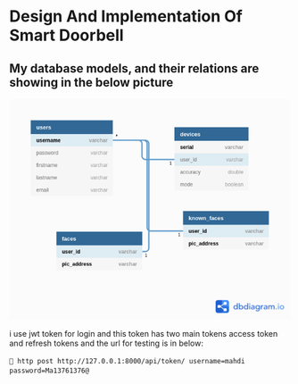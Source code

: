 # Design And Implementation Of Smart Doorbell

## My database models, and their relations are showing in the below picture

![ERD DIAGRAM](erd.png)

i use jwt token for login and this token has two main tokens access token and refresh tokens and the url for testing is
in below:

` http post http://127.0.0.1:8000/api/token/ username=mahdi  password=Ma13761376@ `
